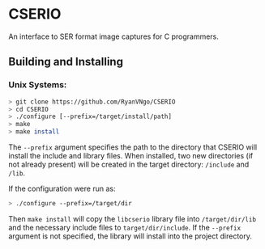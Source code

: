 # CSERIO
An interface to SER format image captures for C programmers. 

## Building and Installing

### Unix Systems:
```sh
> git clone https://github.com/RyanVNgo/CSERIO
> cd CSERIO
> ./configure [--prefix=/target/install/path]
> make
> make install
```
The `--prefix` argument specifies the path to the directory that CSERIO will install the include and library files. When installed, two new directories (if not already present) will be created in the target directory: `/include` and `/lib`.

If the configuration were run as:
```sh
> ./configure --prefix=/target/dir
```
Then `make install` will copy the `libcserio` library file into `/target/dir/lib` and the necessary include files to `target/dir/include`. If the `--prefix` argument is not specified, the library will install into the project directory.
